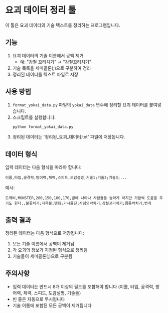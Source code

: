 # 요괴 데이터 정리 툴

이 툴은 요괴 데이터의 기술 텍스트를 정리하는 프로그램입니다.

## 기능

1. 요괴 데이터의 기술 이름에서 공백 제거
   - 예: "강철 꼬리치기" → "강철꼬리치기"
2. 기술 목록을 세미콜론(;)으로 구분하여 정리
3. 정리된 데이터를 텍스트 파일로 저장

## 사용 방법

1. `format_yokai_data.py` 파일의 `yokai_data` 변수에 정리할 요괴 데이터를 붙여넣습니다.
2. 스크립트를 실행합니다:
   ```bash
   python format_yokai_data.py
   ```
3. 정리된 데이터는 '정리된_요괴_데이터.txt' 파일에 저장됩니다.

## 데이터 형식

입력 데이터는 다음 형식을 따라야 합니다:
```
이름,타입,공격력,방어력,체력,스피드,도감설명,기술1;기술2;기술3;...
```

예시:
```
도깨비,MONSTER,200,150,180,170,밤에 나타나 사람들을 놀라게 하지만 가끔씩 도움을 주기도 한다.,불꽃치기;지옥불;맹화;가시돌진;사념의박치기;강철꼬리치기;몸통박치기;번개
```

## 출력 결과

정리된 데이터는 다음 형식으로 저장됩니다:
1. 모든 기술 이름에서 공백이 제거됨
2. 각 요괴의 정보가 지정된 형식으로 정리됨
3. 기술들이 세미콜론(;)으로 구분됨

## 주의사항

- 입력 데이터는 반드시 8개 이상의 필드를 포함해야 합니다 (이름, 타입, 공격력, 방어력, 체력, 스피드, 도감설명, 기술들)
- 빈 줄은 자동으로 무시됩니다
- 기술 이름에 포함된 모든 공백이 제거됩니다 